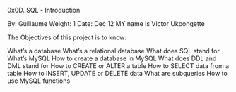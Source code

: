 0x0D. SQL - Introduction

By: Guillaume
Weight: 1
Date: Dec 12
MY name is Victor Ukpongette

The Objectives of this project is to know:

What’s a database
What’s a relational database
What does SQL stand for
What’s MySQL
How to create a database in MySQL
What does DDL and DML stand for
How to CREATE or ALTER a table
How to SELECT data from a table
How to INSERT, UPDATE or DELETE data
What are subqueries
How to use MySQL functions


